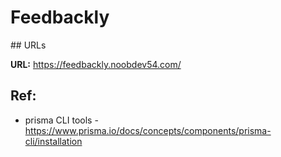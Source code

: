 # Feedbackly

## URLs

**URL:** https://feedbackly.noobdev54.com/

## Ref:

-  prisma CLI tools - https://www.prisma.io/docs/concepts/components/prisma-cli/installation
